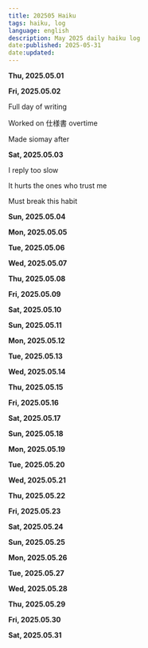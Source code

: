 ```yaml
---
title: 202505 Haiku
tags: haiku, log
language: english
description: May 2025 daily haiku log
date:published: 2025-05-31  
date:updated:  
---
```


**Thu, 2025.05.01**

**Fri, 2025.05.02**

Full day of writing

Worked on 仕様書 overtime

Made siomay after


**Sat, 2025.05.03**

I reply too slow

It hurts the ones who trust me

Must break this habit


**Sun, 2025.05.04**

**Mon, 2025.05.05**

**Tue, 2025.05.06**

**Wed, 2025.05.07**

**Thu, 2025.05.08**

**Fri, 2025.05.09**

**Sat, 2025.05.10**

**Sun, 2025.05.11**

**Mon, 2025.05.12**

**Tue, 2025.05.13**

**Wed, 2025.05.14**

**Thu, 2025.05.15**

**Fri, 2025.05.16**

**Sat, 2025.05.17**

**Sun, 2025.05.18**

**Mon, 2025.05.19**

**Tue, 2025.05.20**

**Wed, 2025.05.21**

**Thu, 2025.05.22**

**Fri, 2025.05.23**

**Sat, 2025.05.24**

**Sun, 2025.05.25**

**Mon, 2025.05.26**

**Tue, 2025.05.27**

**Wed, 2025.05.28**

**Thu, 2025.05.29**

**Fri, 2025.05.30**

**Sat, 2025.05.31**
